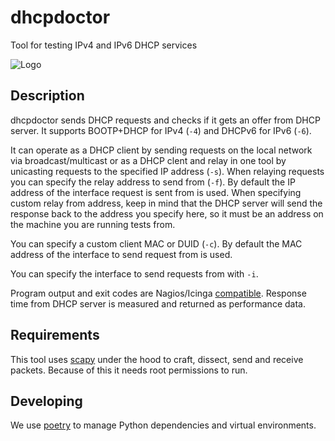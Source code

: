# dhcpdoctor

Tool for testing IPv4 and IPv6 DHCP services

![Logo](logo.png)

## Description

dhcpdoctor sends DHCP requests and checks if it gets an offer from DHCP server.
It supports BOOTP+DHCP for IPv4 (`-4`) and DHCPv6 for IPv6 (`-6`).

It can operate as a DHCP client by sending requests on the local network via
broadcast/multicast or as a DHCP clent and relay in one tool by unicasting
requests to the specified IP address (`-s`). When relaying requests you can
specify the relay address to send from (`-f`). By default the IP address of
the interface request is sent from is used. When specifying custom relay from
address, keep in mind that the DHCP server will send the response back to the
address you specify here, so it must be an address on the machine you are
running tests from.

You can specify a custom client MAC or DUID (`-c`). By default the MAC address
of the interface to send request from is used.

You can specify the interface to send requests from with `-i`.

Program output and exit codes are Nagios/Icinga [compatible](https://nagios-plugins.org/doc/guidelines.html). Response time from DHCP server is measured and returned as performance data.

## Requirements

This tool uses [scapy](https://scapy.net/) under the hood to craft, dissect, send and receive packets. Because of this it needs root permissions to run.

## Developing

We use [poetry](https://poetry.eustace.io/) to manage Python dependencies and virtual environments.
